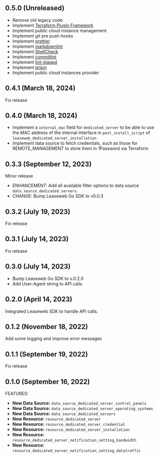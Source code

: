 ## 0.5.0 (Unreleased)

- Remove old legacy code
- Implement [Terraform Plugin Framework](https://github.com/hashicorp/terraform-provider-scaffolding-framework)
- Implement public cloud instance management
- Implement git pre push hooks
- Implement [prettier](https://prettier.io/)
- Implement [markdownlint](https://github.com/igorshubovych/markdownlint-cli)
- Implement [ShellCheck](https://www.shellcheck.net/)
- Implement [commitlint](https://commitlint.js.org/)
- Implement [lint-staged](https://github.com/lint-staged/lint-staged)
- Implement [prism](https://stoplight.io/open-source/prism)
- Implement public cloud instances provider

## 0.4.1 (March 18, 2024)

Fix release

## 0.4.0 (March 18, 2024)

- Implement a `internal_mac` field for `dedicated_server` to be able to use the MAC address of the internal interface in `post_install_script` of `leaseweb_dedicated_server_installation`
- Implement data source to fetch credentials, such as those for REMOTE_MANAGEMENT to store them in 1Password via Terraform

## 0.3.3 (September 12, 2023)

Minor release

- ENHANCEMENT: Add all available filter options to data source `data_source_dedicated_servers`.
- CHANGE: Bump Leaseweb Go SDK to v0.0.3

## 0.3.2 (July 19, 2023)

Fix release

## 0.3.1 (July 14, 2023)

Fix release

## 0.3.0 (July 14, 2023)

- Bump Leaseweb Go SDK to v.0.2.0
- Add User-Agent string to API calls

## 0.2.0 (April 14, 2023)

Integrated Leaseweb SDK to handle API calls.

## 0.1.2 (November 18, 2022)

Add some logging and improve error messages

## 0.1.1 (September 19, 2022)

Fix release

## 0.1.0 (September 16, 2022)

FEATURES:

- **New Data Source:** `data_source_dedicated_server_control_panels`
- **New Data Source:** `data_source_dedicated_server_operating_systems`
- **New Data Source:** `data_source_dedicated_servers`
- **New Resource:** `resource_dedicated_server`
- **New Resource:** `resource_dedicated_server_credential`
- **New Resource:** `resource_dedicated_server_installation`
- **New Resource:** `resource_dedicated_server_notification_setting_bandwidth`
- **New Resource:** `resource_dedicated_server_notification_setting_datatraffic`
